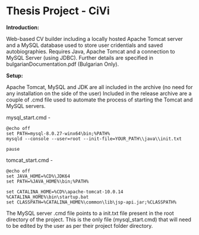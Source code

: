 # Thesis Project - CiVi

**Introduction:**

Web-based CV builder including a locally hosted Apache Tomcat server and a MySQL database used to store user cridentials and saved autobiographies.
Requires Java, Apache Tomcat and a connection to MySQL Server (using JDBC).
Further details are specified in bulgarianDocumentation.pdf (Bulgarian Only).

**Setup:**

Apache Tomcat, MySQL and JDK are all included in the archive (no need for any installation on the side of the user)
Included in the release archive are a couple of .cmd file used to automate the process of starting the Tomcat and MySQL servers.

mysql_start.cmd -
```
@echo off
set PATH=mysql-8.0.27-winx64\bin;%PATH%
mysqld --console --user=root --init-file=YOUR_PATH\\java\\init.txt

pause
```
tomcat_start.cmd - 
```
@echo off
set JAVA_HOME=%CD%\JDK64
set PATH=%JAVA_HOME%\bin;%PATH%

set CATALINA_HOME=%CD%\apache-tomcat-10.0.14
%CATALINA_HOME%\bin\startup.bat
set CLASSPATH=%CATALINA_HOME%\common\lib\jsp-api.jar;%CLASSPATH%
```
The MySQL server .cmd file points to a init.txt file present in the root directory of the project.
This is the only file (mysql_start.cmd) that will need to be edited by the user as per their project folder directory.
